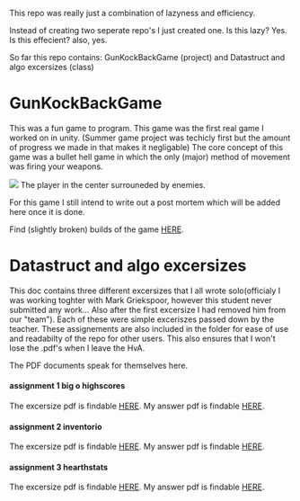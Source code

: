 This repo was really just a combination of lazyness and efficiency.

Instead of creating two seperate repo's I just created one. Is this lazy? Yes. Is this effecient? also, yes.

So far this repo contains:
GunKockBackGame (project)
and
Datastruct and algo excersizes (class)

# [](#header-1)GunKockBackGame
This was a fun game to program. This game was the first real game I worked on in unity. (Summer game project was techicly first but the amount of progress we made in that makes it negligable)
The core concept of this game was a bullet hell game in which the only (major) method of movement was firing your weapons.

![](https://i.imgur.com/1F7rhsw.png)
The player in the center surrouneded by enemies.

For this game I still intend to write out a post mortem which will be added here once it is done.

Find (slightly broken) builds of the game [HERE](https://drive.google.com/open?id=12pVm9czWafH-riXYUVewahrFci0iRxuk).

# [](#header-1)Datastruct and algo excersizes
This doc contains three different excersizes that I all wrote solo(officialy I was working toghter with Mark Griekspoor, however this student never submitted any work... Also after the first excersize I had removed him from our "team"). Each of these were simple exceriszes passed down by the teacher. These assignements are also included in the folder for ease of use and readabilty of the repo for other users. This also ensures that I won't lose the .pdf's when I leave the HvA.

The PDF documents speak for themselves here.

#### [](#header-4)assignment 1 big o highscores
The excersize pdf is findable [HERE](https://tdsrock.github.io/Docs/assignment-1-big-o-highscores.pdf).
My answer pdf is findable [HERE](https://tdsrock.github.io/Docs/Practical%201%20%E2%80%93%20Big-O-Highscores%20SjorsGielen_MarcGriekspoor.pdf).

#### [](#header-4)assignment 2 inventorio
The excersize pdf is findable [HERE](https://tdsrock.github.io/Docs/assignment-2-inventorio.pdf).
My answer pdf is findable [HERE](https://tdsrock.github.io/Docs/Practical%202%20%E2%80%93%20Invertorio%20SjorsGielen.pdf).

#### [](#header-4)assignment 3 hearthstats
The excersize pdf is findable [HERE](https://tdsrock.github.io/Docs/assignment-3-hearthstats.pdf).
My answer pdf is findable [HERE](https://tdsrock.github.io/Docs/Practical%203%20%E2%80%93%20HearthStats%20SjorsGielen.pdf).
